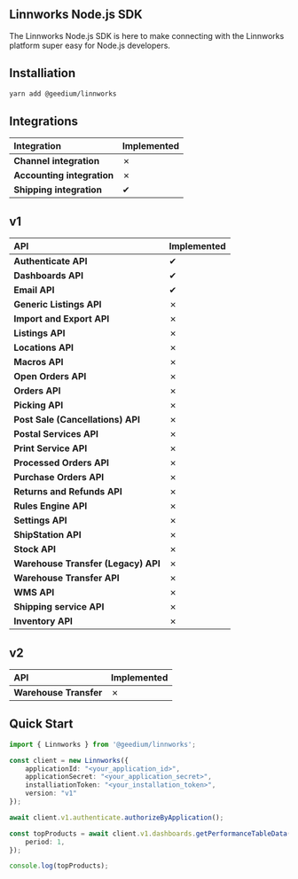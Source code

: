Linnworks Node.js SDK
---
The Linnworks Node.js SDK is here to make connecting with the Linnworks platform super easy for Node.js developers.

Installiation
---
```bash
yarn add @geedium/linnworks
```

Integrations
---
| Integration                  | Implemented |
|:-----------------------------|:------------|
| **Channel integration**      | ✗           |
| **Accounting integration**   | ✗           |
| **Shipping integration**     | ✔           |

v1
---
| API                                        | Implemented |
|:-------------------------------------------|:------------|
| **Authenticate API**                       | ✔           |
| **Dashboards API**                         | ✔           |
| **Email API**                              | ✔           |
| **Generic Listings API**                   | ✗           |
| **Import and Export API**                  | ✗           |
| **Listings API**                           | ✗           |
| **Locations API**                          | ✗           |
| **Macros API**                             | ✗           |
| **Open Orders API**                        | ✗           |
| **Orders API**                             | ✗           |
| **Picking API**                            | ✗           |
| **Post Sale (Cancellations) API**          | ✗           |
| **Postal Services API**                    | ✗           |
| **Print Service API**                      | ✗           |
| **Processed Orders API**                   | ✗           |
| **Purchase Orders API**                    | ✗           |
| **Returns and Refunds API**                | ✗           |
| **Rules Engine API**                       | ✗           |
| **Settings API**                           | ✗           |
| **ShipStation API**                        | ✗           |
| **Stock API**                              | ✗           |
| **Warehouse Transfer (Legacy) API**        | ✗           |
| **Warehouse Transfer API**                 | ✗           |
| **WMS API**                                | ✗           |
| **Shipping service API**                   | ✗           |
| **Inventory API**                          | ✗           |

v2
---
| API                    | Implemented |
|:-----------------------|:------------|
| **Warehouse Transfer** | ✗           |

Quick Start
---
```ts
import { Linnworks } from '@geedium/linnworks';

const client = new Linnworks({
    applicationId: "<your_application_id>",
    applicationSecret: "<your_application_secret>",
    installiationToken: "<your_installation_token>",
    version: "v1"
});

await client.v1.authenticate.authorizeByApplication();

const topProducts = await client.v1.dashboards.getPerformanceTableData({
    period: 1,
});

console.log(topProducts);
```
